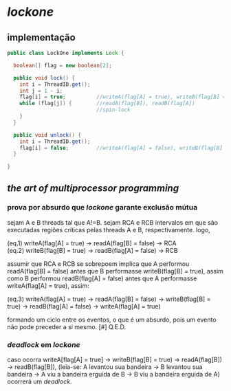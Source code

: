 # *lockone*

## implementação
```java
public class LockOne implements Lock {

  boolean[] flag = new boolean[2];

  public void lock() {
    int i = ThreadID.get();
    int j = 1 - i;
    flag[i] = true;          //writeA(flag[A] = true), writeB(flag[B] = true)
    while (flag[j]) {        //readA(flag[B]), readB(flag[A])
                             //spin-lock
    }
  }

  public void unlock() {
    int i = ThreadID.get();
    flag[i] = false;         //writeA(flag[A] = false), writeB(flag[B] = false)
  }

}
```

## *the art of multiprocessor programming*

### prova por absurdo que *lockone* garante exclusão mútua
sejam A e B threads tal que A!=B. sejam RCA e RCB intervalos em que são executadas
regiões críticas pelas threads A e B, respectivamente. logo,

(eq.1)  writeA(flag[A] = true) -> readA(flag[B] = false) -> RCA  
(eq.2)  writeB(flag[B] = true) -> readB(flag[A] = false) -> RCB

assumir que RCA e RCB se sobrepoem implica que A performou readA(flag[B] = false)
antes que B performasse writeB(flag[B] = true), assim como B performou
readB(flag[A] = false) antes que A performasse writeA(flag[A] = true), assim:

(eq.3)  writeA(flag[A] = true) -> readA(flag[B] = false) -> writeB(flag[B] = true)
-> readB(flag[A] = false) -> writeA(flag[A] = true)

formando um ciclo entre os eventos, o que é um absurdo, pois um evento não pode
preceder a si mesmo.
[#] Q.E.D.

### *deadlock* em *lockone*
caso ocorra writeA[flag[A] = true] -> writeB(flag[B] = true) -> readA(flag[B]) ->
readB(flag[B]),
(leia-se: A levantou sua bandeira -> B levantou sua bandeira -> A viu a bandeira
erguida de B -> B viu a bandeira erguida de A)
ocorrerá um *deadlock*.